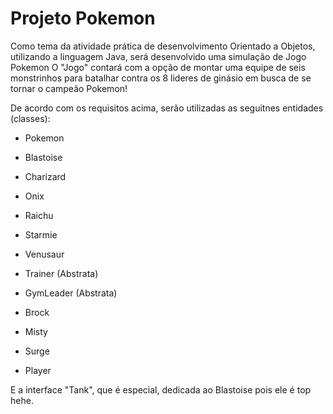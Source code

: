 # Projeto Pokemon

Como tema da atividade prática de desenvolvimento Orientado a Objetos, utilizando a linguagem Java, será desenvolvido uma simulação de Jogo Pokemon
O "Jogo" contará com a opção de montar uma equipe de seis monstrinhos para batalhar contra os 8 lideres de ginásio em busca de se tornar o campeão Pokemon!

De acordo com os requisitos acima, serão utilizadas as seguitnes entidades (classes):

- Pokemon
- Blastoise
- Charizard
- Onix
- Raichu
- Starmie
- Venusaur

- Trainer (Abstrata)

- GymLeader (Abstrata)
- Brock
- Misty
- Surge

- Player

E a interface "Tank", que é especial, dedicada ao Blastoise pois ele é top hehe.

